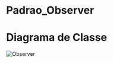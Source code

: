 # Padrao_Observer

# Diagrama de Classe
![Observer](https://github.com/Tathia-Lima/Padrao_Observer/assets/80372910/052e9b9d-b5fc-430e-aff4-8c061d628596)
